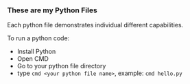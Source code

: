 ### These are my Python Files

Each python file demonstrates individual different capabilities.

To run a python code:
- Install Python
- Open CMD
- Go to your python file directory
- type `cmd <your python file name>`, example: `cmd hello.py`

